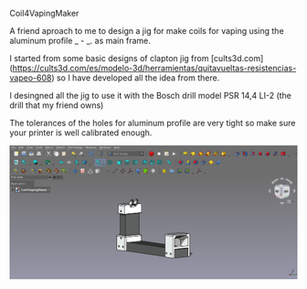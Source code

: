 Coil4VapingMaker

A friend aproach to me to design a jig for make coils for vaping using the aluminum profile _ - _. as main frame.

I started from some basic designs of clapton jig from [cults3d.com] (https://cults3d.com/es/modelo-3d/herramientas/quitavueltas-resistencias-vapeo-608) so I have developed all the idea from there.

I desingned all the jig to use it with the Bosch drill model PSR 14,4 LI-2 (the drill that my friend owns)

The tolerances of the holes for aluminum profile are very tight so make sure your printer is well calibrated enough.

![alt text](https://github.com/Imejpul/3DPrinting/blob/main/19_Coil4VapingMaker/Coil4VapingMaker.png "FreeCad View")
